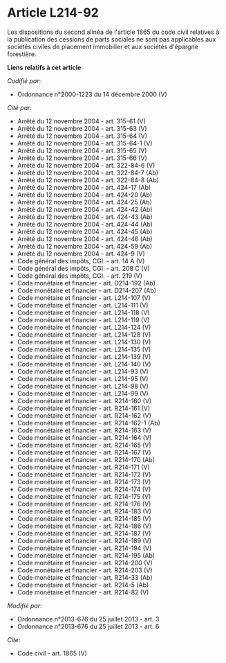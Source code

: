 # Article L214-92

Les dispositions du second alinéa de l'article 1865 du code civil relatives à la publication des cessions de parts sociales
ne sont pas applicables aux sociétés civiles de placement immobilier et aux sociétés d'épargne forestière.

**Liens relatifs à cet article**

_Codifié par_:

  - Ordonnance n°2000-1223 du 14 décembre 2000 (V)

_Cité par_:

  - Arrêté du 12 novembre 2004 - art. 315-61 (V)
  - Arrêté du 12 novembre 2004 - art. 315-63 (V)
  - Arrêté du 12 novembre 2004 - art. 315-64 (V)
  - Arrêté du 12 novembre 2004 - art. 315-64-1 (V)
  - Arrêté du 12 novembre 2004 - art. 315-65 (V)
  - Arrêté du 12 novembre 2004 - art. 315-66 (V)
  - Arrêté du 12 novembre 2004 - art. 322-84-6 (V)
  - Arrêté du 12 novembre 2004 - art. 322-84-7 (Ab)
  - Arrêté du 12 novembre 2004 - art. 322-84-8 (Ab)
  - Arrêté du 12 novembre 2004 - art. 424-17 (Ab)
  - Arrêté du 12 novembre 2004 - art. 424-20 (Ab)
  - Arrêté du 12 novembre 2004 - art. 424-25 (Ab)
  - Arrêté du 12 novembre 2004 - art. 424-42 (Ab)
  - Arrêté du 12 novembre 2004 - art. 424-43 (Ab)
  - Arrêté du 12 novembre 2004 - art. 424-44 (Ab)
  - Arrêté du 12 novembre 2004 - art. 424-45 (Ab)
  - Arrêté du 12 novembre 2004 - art. 424-46 (Ab)
  - Arrêté du 12 novembre 2004 - art. 424-59 (Ab)
  - Arrêté du 12 novembre 2004 - art. 424-9 (V)
  - Code général des impôts, CGI. - art. 14 A (V)
  - Code général des impôts, CGI. - art. 208 C (V)
  - Code général des impôts, CGI. - art. 219 (V)
  - Code monétaire et financier - art. D214-192 (Ab)
  - Code monétaire et financier - art. D214-207 (Ab)
  - Code monétaire et financier - art. L214-107 (V)
  - Code monétaire et financier - art. L214-111 (V)
  - Code monétaire et financier - art. L214-118 (V)
  - Code monétaire et financier - art. L214-119 (V)
  - Code monétaire et financier - art. L214-124 (V)
  - Code monétaire et financier - art. L214-128 (V)
  - Code monétaire et financier - art. L214-130 (V)
  - Code monétaire et financier - art. L214-135 (V)
  - Code monétaire et financier - art. L214-139 (V)
  - Code monétaire et financier - art. L214-140 (V)
  - Code monétaire et financier - art. L214-93 (V)
  - Code monétaire et financier - art. L214-95 (V)
  - Code monétaire et financier - art. L214-98 (V)
  - Code monétaire et financier - art. L214-99 (V)
  - Code monétaire et financier - art. R214-160 (V)
  - Code monétaire et financier - art. R214-161 (V)
  - Code monétaire et financier - art. R214-162 (V)
  - Code monétaire et financier - art. R214-162-1 (Ab)
  - Code monétaire et financier - art. R214-163 (V)
  - Code monétaire et financier - art. R214-164 (V)
  - Code monétaire et financier - art. R214-165 (V)
  - Code monétaire et financier - art. R214-167 (V)
  - Code monétaire et financier - art. R214-170 (Ab)
  - Code monétaire et financier - art. R214-171 (V)
  - Code monétaire et financier - art. R214-172 (V)
  - Code monétaire et financier - art. R214-173 (V)
  - Code monétaire et financier - art. R214-174 (V)
  - Code monétaire et financier - art. R214-175 (V)
  - Code monétaire et financier - art. R214-176 (V)
  - Code monétaire et financier - art. R214-183 (V)
  - Code monétaire et financier - art. R214-185 (V)
  - Code monétaire et financier - art. R214-186 (V)
  - Code monétaire et financier - art. R214-187 (V)
  - Code monétaire et financier - art. R214-189 (V)
  - Code monétaire et financier - art. R214-194 (V)
  - Code monétaire et financier - art. R214-195 (Ab)
  - Code monétaire et financier - art. R214-200 (V)
  - Code monétaire et financier - art. R214-203 (V)
  - Code monétaire et financier - art. R214-33 (Ab)
  - Code monétaire et financier - art. R214-5 (Ab)
  - Code monétaire et financier - art. R214-82 (V)

_Modifié par_:

  - Ordonnance n°2013-676 du 25 juillet 2013 - art. 3
  - Ordonnance n°2013-676 du 25 juillet 2013 - art. 6

_Cite_:

  - Code civil - art. 1865 (V)
